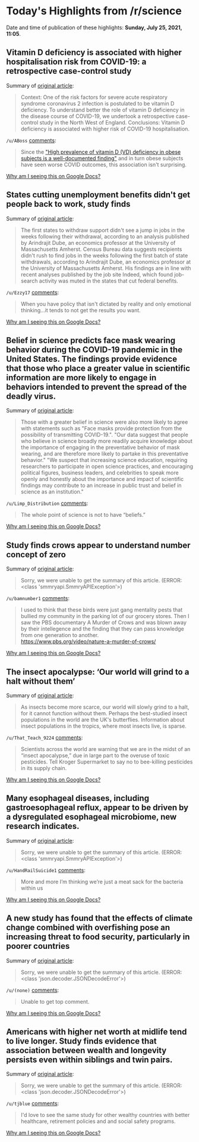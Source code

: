 # Today's Highlights from /r/science

Date and time of publication of these highlights: **Sunday, July 25, 2021, 11:05**.

## Vitamin D deficiency is associated with higher hospitalisation risk from COVID-19: a retrospective case-control study

Summary of [original article](https://pubmed.ncbi.nlm.nih.gov/34139758/):

> Context: One of the risk factors for severe acute respiratory syndrome coronavirus 2 infection is postulated to be vitamin D deficiency. To understand better the role of vitamin D deficiency in the disease course of COVID-19, we undertook a retrospective case-control study in the North West of England. Conclusions: Vitamin D deficiency is associated with higher risk of COVID-19 hospitalisation.

`/u/ABoss` [comments](https://www.reddit.com/r/science/comments/or5v2y/vitamin_d_deficiency_is_associated_with_higher/):

> Since the ["High prevalence of vitamin D (VD) deficiency in obese subjects is a well-documented finding"](https://www.ncbi.nlm.nih.gov/pmc/articles/PMC6780345/) and in turn obese subjects have seen worse COVID outcomes, this association isn't surprising.

[Why am I seeing this on Google Docs?](https://docs.google.com/document/d/1Dc6We63vOXIZsc0op-Bt4abqkYjXzOigalQqFxmvvbM/edit?usp=sharing)

## States cutting unemployment benefits didn't get people back to work, study finds

Summary of [original article](https://www-cnbc-com.cdn.ampproject.org/v/s/www.cnbc.com/amp/2021/07/22/cuts-to-unemployment-benefits-didnt-get-people-back-to-work-study-finds.html?amp_js_v=a6&amp_gsa=1&usqp=mq331AQKKAFQArABIIACAw%3D%3D#aoh=16272305755654&referrer=https%3A%2F%2Fwww.google.com&amp_tf=From%20%251%24s&ampshare=https%3A%2F%2Fwww.cnbc.com%2F2021%2F07%2F22%2Fcuts-to-unemployment-benefits-didnt-get-people-back-to-work-study-finds.html):

> The first states to withdraw support didn't see a jump in jobs in the weeks following their withdrawal, according to an analysis published by Arindrajit Dube, an economics professor at the University of Massachusetts Amherst. Census Bureau data suggests recipients didn't rush to find jobs in the weeks following the first batch of state withdrawals, according to Arindrajit Dube, an economics professor at the University of Massachusetts Amherst. His findings are in line with recent analyses published by the job site Indeed, which found job-search activity was muted in the states that cut federal benefits.

`/u/Ezzy17` [comments](https://www.reddit.com/r/science/comments/oreqjy/states_cutting_unemployment_benefits_didnt_get/):

> When you have policy that isn't dictated by reality and only emotional thinking...it tends to not get the results you want.

[Why am I seeing this on Google Docs?](https://docs.google.com/document/d/1Dc6We63vOXIZsc0op-Bt4abqkYjXzOigalQqFxmvvbM/edit?usp=sharing)

## Belief in science predicts face mask wearing behavior during the COVID-19 pandemic in the United States. The findings provide evidence that those who place a greater value in scientific information are more likely to engage in behaviors intended to prevent the spread of the deadly virus.

Summary of [original article](https://www.psypost.org/2021/07/people-who-believe-in-science-are-more-likely-to-wear-masks-in-public-to-battle-covid-19-61579):

> Those with a greater belief in science were also more likely to agree with statements such as "Face masks provide protection from the possibility of transmitting COVID-19.". "Our data suggest that people who believe in science broadly more readily acquire knowledge about the importance of engaging in the preventative behavior of mask wearing, and are therefore more likely to partake in this preventative behavior." "We suspect that increasing science education, requiring researchers to participate in open science practices, and encouraging political figures, business leaders, and celebrities to speak more openly and honestly about the importance and impact of scientific findings may contribute to an increase in public trust and belief in science as an institution."

`/u/Limp_Distribution` [comments](https://www.reddit.com/r/science/comments/oqwhm5/belief_in_science_predicts_face_mask_wearing/):

> The whole point of science is not to have “beliefs.”

[Why am I seeing this on Google Docs?](https://docs.google.com/document/d/1Dc6We63vOXIZsc0op-Bt4abqkYjXzOigalQqFxmvvbM/edit?usp=sharing)

## Study finds crows appear to understand number concept of zero

Summary of [original article](https://mymodernmet.com/crows-understand-zero/):

> Sorry, we were unable to get the summary of this article. (ERROR: <class 'smmryapi.SmmryAPIException'>)

`/u/bamnumber1` [comments](https://www.reddit.com/r/science/comments/oqsyj6/study_finds_crows_appear_to_understand_number/):

> I used to think that these birds were just gang mentality pests that bullied my community in the parking lot of our grocery stores. Then I saw the PBS documentary A Murder of Crows and was blown away by their intellegence and the finding that they can pass knowledge from one generation to another.   
> https://www.pbs.org/video/nature-a-murder-of-crows/

[Why am I seeing this on Google Docs?](https://docs.google.com/document/d/1Dc6We63vOXIZsc0op-Bt4abqkYjXzOigalQqFxmvvbM/edit?usp=sharing)

## The insect apocalypse: ‘Our world will grind to a halt without them’

Summary of [original article](https://www.theguardian.com/environment/2021/jul/25/the-insect-apocalypse-our-world-will-grind-to-a-halt-without-them):

> As insects become more scarce, our world will slowly grind to a halt, for it cannot function without them. Perhaps the best-studied insect populations in the world are the UK's butterflies. Information about insect populations in the tropics, where most insects live, is sparse.

`/u/That_Teach_9224` [comments](https://www.reddit.com/r/science/comments/orcbqw/the_insect_apocalypse_our_world_will_grind_to_a/):

> Scientists across the world are warning that we are in the midst of an “insect apocalypse,” due in large part to the overuse of toxic pesticides. Tell Kroger Supermarket to say no to bee-killing pesticides in its supply chain.

[Why am I seeing this on Google Docs?](https://docs.google.com/document/d/1Dc6We63vOXIZsc0op-Bt4abqkYjXzOigalQqFxmvvbM/edit?usp=sharing)

## Many esophageal diseases, including gastroesophageal reflux, appear to be driven by a dysregulated esophageal microbiome, new research indicates.

Summary of [original article](https://www.gastroendonews.com/In-the-News/Article/07-21/Paradigm-Shift-In-GERD-Esophageal-Illnesses-/63914):

> Sorry, we were unable to get the summary of this article. (ERROR: <class 'smmryapi.SmmryAPIException'>)

`/u/HandRailSuicide1` [comments](https://www.reddit.com/r/science/comments/or5jvb/many_esophageal_diseases_including/):

> More and more I’m thinking we’re just a meat sack for the bacteria within us

[Why am I seeing this on Google Docs?](https://docs.google.com/document/d/1Dc6We63vOXIZsc0op-Bt4abqkYjXzOigalQqFxmvvbM/edit?usp=sharing)

## A new study has found that the effects of climate change combined with overfishing pose an increasing threat to food security, particularly in poorer countries

Summary of [original article](https://www.ctvnews.ca/climate-and-environment/climate-change-overfishing-threatens-food-security-in-poorer-countries-study-1.5522100):

> Sorry, we were unable to get the summary of this article. (ERROR: <class 'json.decoder.JSONDecodeError'>)

`/u/(none)` [comments](https://www.reddit.com/r/science/comments/oreib9/a_new_study_has_found_that_the_effects_of_climate/):

> Unable to get top comment.

[Why am I seeing this on Google Docs?](https://docs.google.com/document/d/1Dc6We63vOXIZsc0op-Bt4abqkYjXzOigalQqFxmvvbM/edit?usp=sharing)

## Americans with higher net worth at midlife tend to live longer. Study finds evidence that association between wealth and longevity persists even within siblings and twin pairs.

Summary of [original article](https://news.northwestern.edu/stories/2021/07/americans-with-higher-net-worth-at-midlife-tend-to-live-longer/):

> Sorry, we were unable to get the summary of this article. (ERROR: <class 'json.decoder.JSONDecodeError'>)

`/u/tjblue` [comments](https://www.reddit.com/r/science/comments/oqou78/americans_with_higher_net_worth_at_midlife_tend/):

> I'd love to see the same study for other wealthy countries with better healthcare, retirement policies and and social safety programs.

[Why am I seeing this on Google Docs?](https://docs.google.com/document/d/1Dc6We63vOXIZsc0op-Bt4abqkYjXzOigalQqFxmvvbM/edit?usp=sharing)

